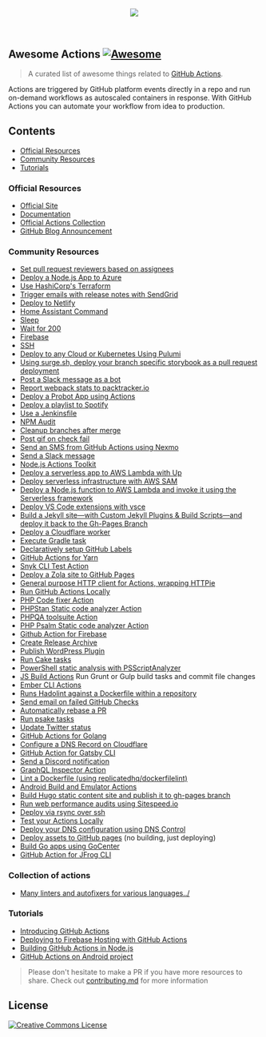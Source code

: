 <p align="center">
  <br>
    <img src="https://image.ibb.co/cZ1q5f/awesome-actions.jpg" />
  <br>
  <br>
  <br>
</p>

## Awesome Actions [![Awesome](https://cdn.rawgit.com/sindresorhus/awesome/d7305f38d29fed78fa85652e3a63e154dd8e8829/media/badge.svg)](https://github.com/sindresorhus/awesome)

> A curated list of awesome things related to [GitHub Actions](https://github.com/features/actions).

Actions are triggered by GitHub platform events directly in a repo and run on-demand workflows as autoscaled containers in response. With GitHub Actions you can automate your workflow from idea to production.

## Contents

- [Official Resources](#official-resources)
- [Community Resources](#community-resources)
- [Tutorials](#tutorials)

### Official Resources

- [Official Site](https://github.com/features/actions)
- [Documentation](https://developer.github.com/actions/)
- [Official Actions Collection](https://github.com/actions)
- [GitHub Blog Announcement](https://blog.github.com/2018-10-17-action-demos/)

### Community Resources

- [Set pull request reviewers based on assignees](https://github.com/pullreminders/assignee-to-reviewer-action)
- [Deploy a Node.js App to Azure](https://github.com/sdras/example-azure-node)
- [Use HashiCorp's Terraform](https://github.com/hashicorp/terraform-github-actions)
- [Trigger emails with release notes with SendGrid](https://github.com/bitoiu/release-notify-action)
- [Deploy to Netlify](https://github.com/netlify/actions)
- [Home Assistant Command](https://github.com/maddox/actions/tree/master/home-assistant)
- [Sleep](https://github.com/maddox/actions/tree/master/sleep)
- [Wait for 200](https://github.com/maddox/actions/tree/master/wait-for-200)
- [Firebase](https://github.com/natemoo-re/action-firebase)
- [SSH](https://github.com/maddox/actions/tree/master/ssh)
- [Deploy to any Cloud or Kubernetes Using Pulumi](https://github.com/pulumi/actions)
- [Using surge.sh, deploy your branch specific storybook as a pull request deployment](https://github.com/codeship/storybook-surge-github-action)
- [Post a Slack message as a bot](https://github.com/pullreminders/slack-action)
- [Report webpack stats to packtracker.io](https://github.com/packtracker/github-action)
- [Deploy a Probot App using Actions](https://probot.github.io/docs/deployment/#github-actions)
- [Deploy a playlist to Spotify](https://github.com/swinton/SpotHub)
- [Use a Jenkinsfile](https://github.com/jonico/jenkinsfile-runner-github-actions)
- [NPM Audit](https://github.com/JasonEtco/npm-audit-fix-action)
- [Cleanup branches after merge](https://github.com/jessfraz/branch-cleanup-action)
- [Post gif on check fail](https://github.com/jessfraz/shaking-finger-action)
- [Send an SMS from GitHub Actions using Nexmo](https://github.com/nexmo-community/nexmo-sms-action)
- [Send a Slack message](https://github.com/apex/actions/tree/master/slack)
- [Node.js Actions Toolkit](https://github.com/JasonEtco/actions-toolkit)
- [Deploy a serverless app to AWS Lambda with Up](https://github.com/apex/actions/tree/master/up)
- [Deploy serverless infrastructure with AWS SAM](https://github.com/apex/actions/tree/master/aws/sam)
- [Deploy a Node.js function to AWS Lambda and invoke it using the Serverless framework](https://github.com/swinton/serverless)
- [Deploy VS Code extensions with vsce](https://github.com/lannonbr/vsce-action)
- [Build a Jekyll site—with Custom Jekyll Plugins & Build Scripts—and deploy it back to the Gh-Pages Branch](https://github.com/BryanSchuetz/jekyll-deploy-gh-pages)
- [Deploy a Cloudflare worker](https://github.com/cpilsworth/cloudflare-worker-action)
- [Execute Gradle task](https://github.com/MrRamych/gradle-actions)
- [Declaratively setup GitHub Labels](https://github.com/lannonbr/issue-label-manager-action)
- [GitHub Actions for Yarn](https://github.com/Borales/actions-yarn)
- [Snyk CLI Test Action](https://github.com/clarkio/snyk-cli-action)
- [Deploy a Zola site to GitHub Pages](https://github.com/shalzz/zola-deploy-action)
- [General purpose HTTP client for Actions, wrapping HTTPie](https://github.com/swinton/httpie-action)
- [Run GitHub Actions Locally](https://github.com/nektos/act)
- [PHP Code fixer Action](https://github.com/OskarStark/php-cs-fixer-ga)
- [PHPStan Static code analyzer Action](https://github.com/OskarStark/phpstan-ga)
- [PHPQA toolsuite Action](https://github.com/mickaelandrieu/phpqa-ga)
- [PHP Psalm Static code analyzer Action](https://github.com/mickaelandrieu/psalm-ga)
- [Github Action for Firebase](https://github.com/w9jds/firebase-action)
- [Create Release Archive](https://github.com/lubusIN/actions/tree/master/archive)
- [Publish WordPress Plugin](https://github.com/lubusIN/actions/tree/master/wordpress)
- [Run Cake tasks](https://github.com/gep13/cake-actions)
- [PowerShell static analysis with PSScriptAnalyzer](https://github.com/devblackops/github-action-psscriptanalyzer)
- [JS Build Actions](https://github.com/elstudio/actions-js-build) Run Grunt or Gulp build tasks and commit file changes
- [Ember CLI Actions](https://github.com/NuckChorris/ember-cli-actions)
- [Runs Hadolint against a Dockerfile within a repository](https://github.com/burdzwastaken/hadolint-action)
- [Send email on failed GitHub Checks](https://github.com/cirrus-actions/email)
- [Automatically rebase a PR](https://github.com/cirrus-actions/rebase)
- [Run psake tasks](https://github.com/devblackops/psake-github-actions)
- [Update Twitter status](https://github.com/xorilog/twitter-action)
- [GitHub Actions for Golang](https://github.com/cedrickring/golang-action)
- [Configure a DNS Record on Cloudflare](https://github.com/xorilog/cloudflare-dns-action)
- [GitHub Action for Gatsby CLI](https://github.com/jzweifel/gatsby-cli-github-action)
- [Send a Discord notification](https://github.com/Ilshidur/action-discord)
- [GraphQL Inspector Action](https://github.com/kamilkisiela/graphql-inspector)
- [Lint a Dockerfile (using replicatedhq/dockerfilelint)](https://github.com/jwr0/dockerfile-linter-action)
- [Android Build and Emulator Actions](https://github.com/vgaidarji/android-github-actions)
- [Build Hugo static content site and publish it to gh-pages branch](https://github.com/khanhicetea/gh-actions-hugo-deploy-gh-pages)
- [Run web performance audits using Sitespeed.io](https://github.com/sitespeedio/sitespeed.io/tree/master/docker/github-actions)
- [Deploy via rsync over ssh](https://github.com/maxheld83/rsync)
- [Test your Actions Locally](https://github.com/tschoffelen/gha)
- [Deploy your DNS configuration using DNS Control](https://github.com/koenrh/dnscontrol-action)
- [Deploy assets to GitHub pages](https://github.com/maxheld83/ghpages) (no building, just deploying)
- [Build Go apps using GoCenter](https://github.com/retgits/actions/tree/master/gocenter)
- [GitHub Action for JFrog CLI](https://github.com/retgits/actions/tree/master/jfrog-cli)


### Collection of actions
- [Many linters and autofixers for various languages../](https://github.com/bltavares/actions)

### Tutorials

- [Introducing GitHub Actions](https://css-tricks.com/introducing-github-actions/)
- [Deploying to Firebase Hosting with GitHub Actions](https://natemoo.re/posts/action-firebase)
- [Building GitHub Actions in Node.js](https://jasonet.co/posts/building-github-actions-in-node/)
- [GitHub Actions on Android project](http://vgaidarji.me/blog/2019/01/27/github-actions)

> Please don't hesitate to make a PR if you have more resources to share. Check out [contributing.md](contributing.md) for more information

## License

[![Creative Commons License](http://i.creativecommons.org/p/zero/1.0/88x31.png)](http://creativecommons.org/publicdomain/zero/1.0/)
